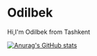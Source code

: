 # Odilbek
Hi,I'm Odilbek from Tashkent

[![Anurag's GitHub stats](https://github-readme-stats.vercel.app/api?username=Odilbek)](https://github.com/anuraghazra/github-readme-stats)
